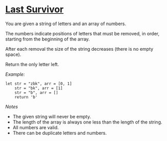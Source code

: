 # [Last Survivor](https://www.codewars.com/kata/609eee71109f860006c377d1) #

You are given a string of letters and an array of numbers.

The numbers indicate positions of letters that must be removed, in order, starting from the beginning of the array.

After each removal the size of the string decreases (there is no empty space).

Return the only letter left.

_Example:_

    let str = "zbk", arr = [0, 1]
        str = "bk", arr = [1]
        str = "b", arr = []
        return 'b'

_Notes_

* The given string will never be empty.
* The length of the array is always one less than the length of the string.
* All numbers are valid.
* There can be duplicate letters and numbers.
